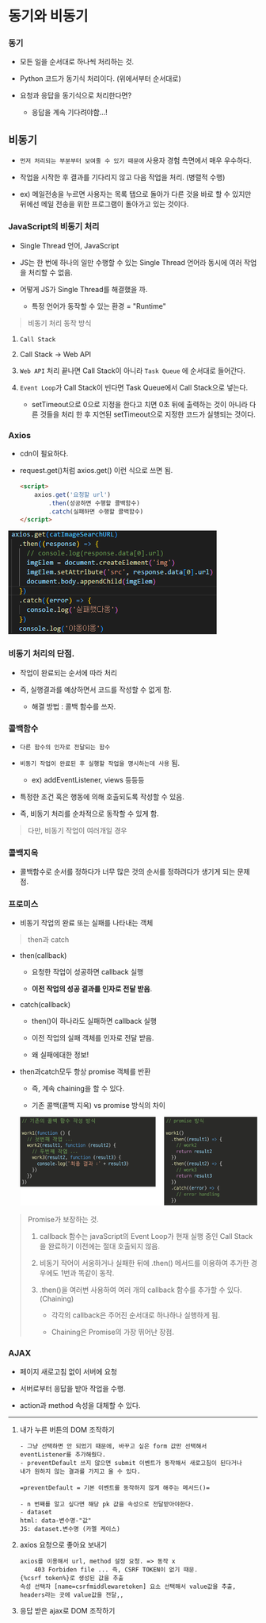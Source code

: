 # 동기와 비동기

### 동기

- 모든 일을 순서대로 하나씩 처리하는 것.

- Python 코드가 동기식 처리이다. (위에서부터 순서대로)

- 요청과 응답을 동기식으로 처리한다면?
  
  - 응답을 계속 기다려야함...!

## 비동기

- `먼저 처리되는 부분부터 보여줄 수 있기 때문에` 사용자 경험 측면에서 매우 우수하다.

- 작업을 시작한 후 결과를 기다리지 않고 다음 작업을 처리. (병렬적 수행)

- ex) 메일전송을 누르면 사용자는 목록 탭으로 돌아가 다른 것을 바로 할 수 있지만 뒤에선 메일 전송을 위한 프로그램이 돌아가고 있는 것이다.

### JavaScript의 비동기 처리

- Single Thread 언어, JavaScript

- JS는 한 번에 하나의 일만 수행할 수 있는 Single Thread 언어라 동시에 여러 작업을 처리할 수 없음.

- 어떻게 JS가 Single Thread를 해결했을 까.
  
  - 특정 언어가 동작할 수 있는 환경 = "Runtime"

> 비동기 처리 동작 방식

1. `Call Stack`

2. Call Stack -> Web API

3. `Web API` 처리 끝나면 Call Stack이 아니라 `Task Queue` 에 순서대로 들어간다.

4. `Event Loop`가 Call Stack이 빈다면 Task Queue에서 Call Stack으로 넣는다.
   
   - setTimeout으로 0으로 지정을 한다고 치면 0초 뒤에 출력하는 것이 아니라 다른 것들을 처리 한 후 지연된 setTimeout으로 지정한 코드가 실행되는 것이다.

### Axios

- cdn이 필요하다.

- request.get()처럼 axios.get() 이런 식으로 쓰면 됨.
  
  ```html
  <script>
      axios.get('요청할 url')
          .then(성공하면 수행할 콜백함수)
          .catch(실패하면 수행할 콜백함수)
  </script>
  ```

![](JavaScript%20심화비동기와동기_assets/2022-10-26-09-48-03-image.png)

### 비동기 처리의 단점.

- 작업이 완료되는 순서에 따라 처리

- 즉, 실행결과를 예상하면서 코드를 작성할 수 없게 함.
  
  - 해결 방법 : 콜백 함수를 쓰자.

### 콜백함수

- `다른 함수의 인자로 전달되는 함수`

- `비동기 작업이 완료된 후 실행할 작업을 명시하는데 사용` 됨.
  
  - ex) addEventListener, views 등등등

- 특정한 조건 혹은 행동에 의해 호출되도록 작성할 수 있음.

- 즉, 비동기 처리를 순차적으로 동작할 수 있게 함.

> 다만, 비동기 작업이 여러개일 경우

### 콜백지옥

- 콜백함수로 순서를 정하다가 너무 많은 것의 순서를 정하려다가 생기게 되는 문제점.

### 프로미스

- 비동기 작업의 완료 또는 실패를 나타내는 객체

> then과 catch

- then(callback)
  
  - 요청한 작업이 성공하면 callback 실행
  
  - **이전 작업의 성공 결과를 인자로 전달 받음**.

- catch(callback)
  
  - then()이 하나라도 실패하면 callback 실행
  
  - 이전 작업의 실패 객체를 인자로 전달 받음.
  
  - 왜 실패에대한 정보!

- then과catch모두 항상 promise 객체를 반환
  
  - 즉, 계속 chaining을 할 수 있다.
  
  - 기존 콜백(콜백 지옥) vs promise 방식의 차이
  
  ![](JavaScript%20심화비동기와동기_assets/2022-10-26-10-22-44-image.png)

> Promise가 보장하는 것.
> 
> 1. callback 함수는 javaScript의 Event Loop가 현재 실행 중인 Call Stack을 완료하기 이전에는 절대 호출되지 않음.
> 
> 2. 비동기 작어이 서옹하거나 실패한 뒤에 .then() 메서드를 이용하여 추가한 경우에도 1번과 똑같이 동작.
> 
> 3. .then()을 여러번 사용하여 여러 개의 callback 함수를 추가할 수 있다.(Chaining)
>    
>    - 각각의 callback은 주어진 순서대로 하나하나 실행하게 됨.
>    
>    - Chaining은 Promise의 가장 뛰어난 장점.

### AJAX

- 페이지 새로고침 없이 서버에 요청

- 서버로부터 응답을 받아 작업을 수행.

- action과 method 속성을 대체할 수 있다.

****

1. 내가 누른 버튼의 DOM 조작하기
   
   ```textile
   - 그냥 선택하면 안 되었기 때문에, 바꾸고 싶은 form 값만 선택해서
   eventListener를 추가해줬다.
   - preventDefault 쓰지 않으면 submit 이벤트가 동작해서 새로고침이 된다거나
   내가 원하지 않는 결과를 가지고 올 수 있다.
   
   =preventDefault = 기본 이벤트를 동작하지 않게 해주는 메서드()=
   
   - n 번째를 알고 싶다면 해당 pk 값을 속성으로 전달받아야한다.
   - dataset 
   html: data-변수명-"값"
   JS: dataset.변수명 (카멜 케이스) 
   ```

2. axios 요청으로 좋아요 보내기
   
   ```textile
   axios를 이용해서 url, method 설정 요청. => 동작 x
       403 Forbiden file ... 즉, CSRF TOKEN이 없기 때문.
   {%csrf token%}로 생성된 값을 추출
   속성 선택자 [name=csrfmiddlewaretoken] 요소 선택해서 value값을 추출,
   headers라는 곳에 value값을 전달,,
   ```

3. 응답 받은 ajax로 DOM 조작하기
